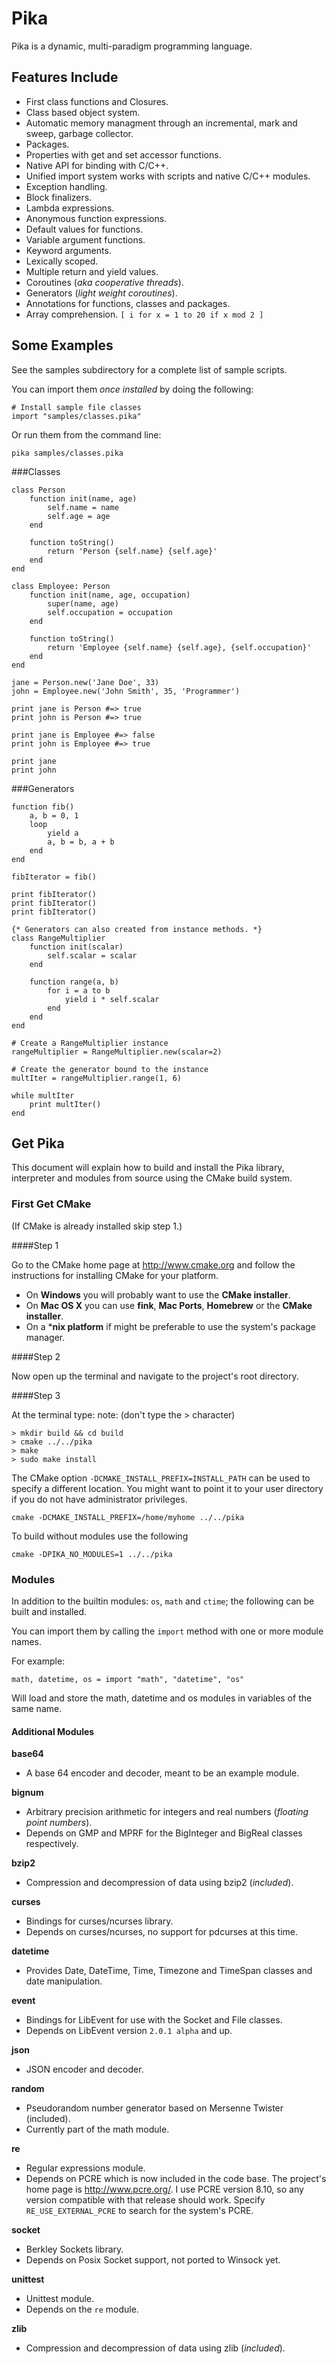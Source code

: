 # Pika

Pika is a dynamic, multi-paradigm programming language.

## Features Include

 * First class functions and Closures.
 * Class based object system.
 * Automatic memory managment through an incremental, mark and sweep, garbage collector.
 * Packages.
 * Properties with get and set accessor functions.
 * Native API for binding with C/C++.
 * Unified import system works with scripts and native C/C++ modules.
 * Exception handling.
 * Block finalizers.
 * Lambda expressions.
 * Anonymous function expressions.
 * Default values for functions.
 * Variable argument functions.
 * Keyword arguments.
 * Lexically scoped.
 * Multiple return and yield values.
 * Coroutines (*aka cooperative threads*).
 * Generators (*light weight coroutines*).
 * Annotations for functions, classes and packages.
 * Array comprehension. `[ i for x = 1 to 20 if x mod 2 ]`

## Some Examples

See the samples subdirectory for a complete list of sample scripts. 

You can import them *once installed* by doing the following:

    # Install sample file classes
    import "samples/classes.pika" 

Or run them from the command line:

    pika samples/classes.pika

###Classes

    class Person
        function init(name, age)
            self.name = name
            self.age = age
        end
        
        function toString()
            return 'Person {self.name} {self.age}'
        end
    end
    
    class Employee: Person
        function init(name, age, occupation)
            super(name, age)
            self.occupation = occupation
        end
        
        function toString()
            return 'Employee {self.name} {self.age}, {self.occupation}'
        end
    end
    
    jane = Person.new('Jane Doe', 33)
    john = Employee.new('John Smith', 35, 'Programmer')
    
    print jane is Person #=> true
    print john is Person #=> true    

    print jane is Employee #=> false
    print john is Employee #=> true
    
    print jane
    print john

###Generators

    function fib()
        a, b = 0, 1
        loop
            yield a
            a, b = b, a + b
        end
    end
    
    fibIterator = fib()
    
    print fibIterator()
    print fibIterator()
    print fibIterator()
    
    {* Generators can also created from instance methods. *}
    class RangeMultiplier
        function init(scalar)
            self.scalar = scalar
        end
        
        function range(a, b)
            for i = a to b
                yield i * self.scalar
            end
        end
    end
    
    # Create a RangeMultiplier instance
    rangeMultiplier = RangeMultiplier.new(scalar=2)
    
    # Create the generator bound to the instance
    multIter = rangeMultiplier.range(1, 6)

    while multIter
        print multIter()
    end
    
## Get Pika

This document will explain how to build and install the Pika library, interpreter and modules from source using the CMake build system.

### First Get CMake


(If CMake is already installed skip step 1.)

####Step 1

Go to the CMake home page at http://www.cmake.org and follow the instructions for installing CMake for your platform.

 * On **Windows** you will probably want to use the **CMake installer**.
 * On **Mac OS X** you can use **fink**, **Mac Ports**, **Homebrew** or the **CMake installer**.
 * On a ***nix platform** if might be preferable to use the system's package manager. 

####Step 2

Now open up the terminal and navigate to the project's root directory.

####Step 3

At the terminal type: 
note: (don't type the > character)

    > mkdir build && cd build
    > cmake ../../pika
    > make
    > sudo make install

The CMake option `-DCMAKE_INSTALL_PREFIX=INSTALL_PATH`  can be used to specify a different location. You might want to point it to your user directory if you do not have administrator privileges.

    cmake -DCMAKE_INSTALL_PREFIX=/home/myhome ../../pika

To build without modules use the following

    cmake -DPIKA_NO_MODULES=1 ../../pika

### Modules

In addition to the builtin modules: `os`, `math` and `ctime`; the following can
be built and installed.

You can import them by calling the `import` method with one or more module names.

For example:


    math, datetime, os = import "math", "datetime", "os"

Will load and store the math, datetime and os modules in variables of the same name.

#### Additional Modules

**base64**

 * A base 64 encoder and decoder, meant to be an example module.
 
**bignum**

 * Arbitrary precision arithmetic for integers and real numbers (*floating point numbers*).
 * Depends on GMP and MPRF for the BigInteger and BigReal classes respectively.

**bzip2**

 * Compression and decompression of data using bzip2 (*included*).
 
**curses**

 * Bindings for curses/ncurses library.
 * Depends on curses/ncurses, no support for pdcurses at this time.

**datetime**

 * Provides Date, DateTime, Time, Timezone and TimeSpan classes and date manipulation.
 
**event**

 * Bindings for LibEvent for use with the Socket and File classes.
 * Depends on LibEvent version `2.0.1 alpha` and up.
 
**json**
 
 * JSON encoder and decoder.
 
**random**
 
 * Pseudorandom number generator based on Mersenne Twister (included).
 * Currently part of the math module.

**re**

 * Regular expressions module.
 * Depends on PCRE which is now included in the code base. The project's home page is http://www.pcre.org/. I use PCRE version 8.10, so any version compatible with that release should work. Specify `RE_USE_EXTERNAL_PCRE` to search for the system's PCRE.

**socket**

 * Berkley Sockets library.
 * Depends on Posix Socket support, not ported to Winsock yet.

**unittest**

 * Unittest module. 
 * Depends on the `re` module.
 
**zlib**

 * Compression and decompression of data using zlib (*included*).